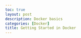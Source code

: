 ```yaml
---
toc: true
layout: post
description: Docker basics
categories: [Docker]
title: Getting Started in Docker
---
```

